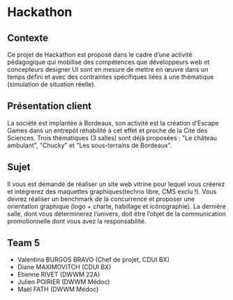 # Hackathon

## Contexte

Ce projet de Hackathon est proposé dans le cadre d’une activité pédagogique qui mobilise des compétences que développeurs web et concepteurs designer UI sont en mesure de mettre en œuvre dans un temps défini et avec des contraintes spécifiques liées à une thématique (simulation de situation réelle).

## Présentation client

La société est implantée à Bordeaux, son activité est la création d’Escape Games dans un entrepôt réhabilité à cet effet et proche de la Cité des Sciences. 
Trois thématiques (3  salles) sont déjà proposées : "Le château ambulant", "Chucky" et "Les sous-terrains de Bordeaux".

## Sujet

Il vous est demandé de réaliser un site web vitrine pour lequel vous créerez et intégrerez des maquettes graphiques(techno libre, CMS exclu !).
Vous devrez réaliser un benchmark de la concurrence et proposer une orientation graphique (logo + charte, habillage et icônographie). La dernière salle, dont vous déterminerez  l’univers, doit être l’objet de la communication promotionnelle dont vous avez la responsabilité.

## Team 5

- Valentina BURGOS BRAVO (Chef de projet, CDUI BX)
- Diane MAXIMOVITCH (CDUI BX)
- Etienne RIVET (DWWM 22A)
- Julien POIRIER (DWWM Médoc)
- Maël FATH (DWWM Médoc)
